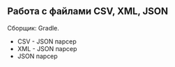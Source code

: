 ## Работа с файлами CSV, XML, JSON

Сборщик: Gradle. 

* CSV - JSON парсер
* XML - JSON парсер
* JSON парсер